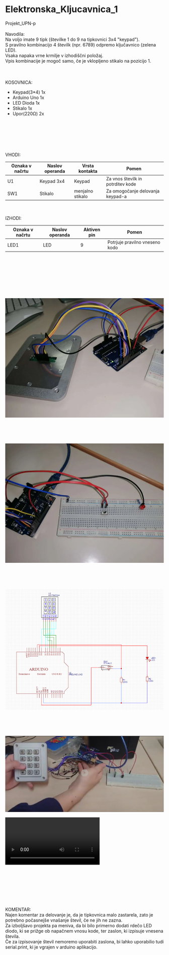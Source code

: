 # Elektronska_Kljucavnica_1
Projekt_UPN-p  <br>
  <br>
Navodila:  <br>
Na voljo imate 9 tipk (številke 1 do 9 na tipkovnici 3x4 "keypad"). <br>
S pravilno kombinacijo 4 številk (npr. 6789) odpremo ključavnico (zelena LED). <br>
Vsaka napaka vrne krmilje v izhodiščni položaj. <br>
Vpis kombinacije je mogoč samo, če je vklopljeno stikalo na pozicijo 1.  <br>
  <br>
  <br>
  <br>
KOSOVNICA:  <br>
   - Keypad(3*4)  1x  <br>
   - Arduino Uno  1x  <br>
   - LED Dioda    1x  <br>
   - Stikalo      1x  <br>
   - Upor(220Ω)   2x  <br>
<br>
<br>
<br>
<br>
<br>

VHODI:

| Oznaka v načrtu | Naslov operanda | Vrsta kontakta | Pomen |
| --------------- | --------------- | -------------- | ----- |
| U1 | Keypad 3x4 | Keypad | Za vnos številk in potrditev kode |
| SW1 | Stikalo      | menjalno stikalo | Za omogočanje delovanja keypad-a |


<br>
<br>
IZHODI:

| Oznaka v načrtu | Naslov operanda | Aktiven pin | Pomen |
| --------------- | --------------- | ------ | ----- |
| LED1 | LED | 9 | Potrjuje pravilno vneseno kodo |
<br>
<br>
<br>
<br>
<br>
<br>
<br>


![Alt text](https://github.com/kl3msy/Elektronska_Kljucavnica_1/blob/main/slika_vezja_1.png?raw=true)

<br>
<br>
<br>

![Alt text](https://github.com/kl3msy/Elektronska_Kljucavnica_1/blob/main/slika_vezja_2.png?raw=true)

<br>
<br>
<br>

![Alt text](https://github.com/kl3msy/Elektronska_Kljucavnica_1/blob/main/slika_vezalne_sheme.png?raw=true)

<br>
<br>
<br>

[![Watch the video](https://github.com/kl3msy/Elektronska_Kljucavnica_1/blob/main/image.png?raw=true)](https://www.dropbox.com/scl/fi/vy2l67gjwxmays4amac0t/video_delovanja_vezave.mp4?rlkey=ydheb54aqq4ggasmp3cije0av&dl=0)

<video src="https://github.com/kl3msy/Elektronska_Kljucavnica_1/raw/main/video_delovanja_vezave.mp4"></video>

<br>
<br>
<br>
<br>
<br>
<br>

KOMENTAR: <br>
Najen komentar za delovanje je, da je tipkovnica malo zastarela, zato je potrebno počasnejše vnašanje števil, če ne jih ne zazna. <br>
Za izboljšavo projekta pa meniva, da bi bilo primerno dodati rdečo LED diodo, ki se prižge ob napačnem vnosu kode, ter zaslon, ki izpisuje vnesena števila. <br>
Če za izpisovanje števil nemoremo uporabiti zaslona, bi lahko uporabilio tudi serial.print, ki je vgrajen v arduino aplikacijo. <br>
